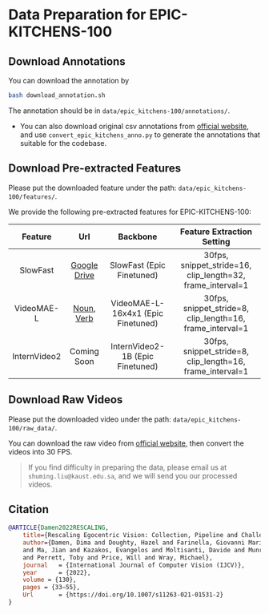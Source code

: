 # Data Preparation for EPIC-KITCHENS-100

## Download Annotations

You can download the annotation by
```bash
bash download_annotation.sh
```
The annotation should be in `data/epic_kitchens-100/annotations/`.

-  You can also download original csv annotations from [official website](https://github.com/epic-kitchens/epic-kitchens-100-annotations), and use `convert_epic_kitchens_anno.py` to generate the annotations that suitable for the codebase.

## Download Pre-extracted Features

Please put the downloaded feature under the path: `data/epic_kitchens-100/features/`.


We provide the following pre-extracted features for EPIC-KITCHENS-100:

|   Feature    |                                                                                          Url                                                                                           |              Backbone              |                 Feature Extraction Setting                 |
| :----------: | :------------------------------------------------------------------------------------------------------------------------------------------------------------------------------------: | :--------------------------------: | :--------------------------------------------------------: |
|   SlowFast   |                                           [Google Drive](https://drive.google.com/file/d/1_AIjeEm8AXGNeVHdw4K-I9rbM2V5r5YI/view?usp=sharing)                                           |     SlowFast (Epic Finetuned)      | 30fps, snippet_stride=16, clip_length=32, frame_interval=1 |
|  VideoMAE-L  | [Noun](https://drive.google.com/file/d/1DwFdn50epCJ1Ukn3AAWqDx3hjDacnIzX/view?usp=sharing), [Verb](https://drive.google.com/file/d/152xLyY-wI7j6TWxDbBudLsIMP9RAofW2/view?usp=sharing) | VideoMAE-L-16x4x1 (Epic Finetuned) | 30fps, snippet_stride=8, clip_length=16, frame_interval=1  |
| InternVideo2 |                                                                                      Coming Soon                                                                                       |  InternVideo2-1B (Epic Finetuned)  | 30fps, snippet_stride=8, clip_length=16, frame_interval=1  |

## Download Raw Videos

Please put the downloaded video under the path: `data/epic_kitchens-100/raw_data/`.

You can download the raw video from [official website](https://github.com/epic-kitchens/epic-kitchens-download-scripts), then convert the videos into 30 FPS.

> If you find difficulty in preparing the data, please email us at `shuming.liu@kaust.edu.sa`, and we will send you our processed videos.

## Citation

```BibTeX
@ARTICLE{Damen2022RESCALING,
    title={Rescaling Egocentric Vision: Collection, Pipeline and Challenges for EPIC-KITCHENS-100},
    author={Damen, Dima and Doughty, Hazel and Farinella, Giovanni Maria and Furnari, Antonino 
    and Ma, Jian and Kazakos, Evangelos and Moltisanti, Davide and Munro, Jonathan 
    and Perrett, Toby and Price, Will and Wray, Michael},
    journal   = {International Journal of Computer Vision (IJCV)},
    year      = {2022},
    volume = {130},
    pages = {33–55},
    Url       = {https://doi.org/10.1007/s11263-021-01531-2}
} 
```